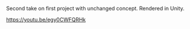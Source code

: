 Second take on first project with unchanged concept. Rendered in Unity.

https://youtu.be/egy0CWFQRHk
